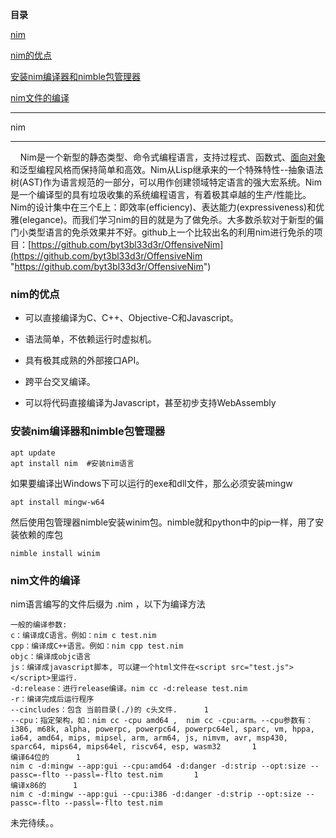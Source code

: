 **目录**

[nim](#t0)

[nim的优点](#t1)

[安装nim编译器和nimble包管理器](#t2)

[nim文件的编译](#t3) 

* * *

nim
---

    Nim是一个新型的静态类型、命令式编程语言，支持过程式、函数式、[面向对象](https://so.csdn.net/so/search?q=%E9%9D%A2%E5%90%91%E5%AF%B9%E8%B1%A1&spm=1001.2101.3001.7020)和泛型编程风格而保持简单和高效。Nim从Lisp继承来的一个特殊特性--抽象语法树(AST)作为语言规范的一部分，可以用作创建领域特定语言的强大宏系统。Nim是一个编译型的具有垃圾收集的系统编程语言，有着极其卓越的生产/性能比。Nim的设计集中在三个E上：即效率(efficiency)、表达能力(expressiveness)和优雅(elegance)。而我们学习nim的目的就是为了做免杀。大多数杀软对于新型的偏门小类型语言的免杀效果并不好。github上一个比较出名的利用nim进行免杀的项目：[https://github.com/byt3bl33d3r/OffensiveNim](https://github.com/byt3bl33d3r/OffensiveNim "https://github.com/byt3bl33d3r/OffensiveNim")

### nim的优点

*   可以直接编译为C、C++、Objective-C和Javascript。
*   语法简单，不依赖运行时虚拟机。
*   具有极其成熟的外部接口API。
*   跨平台交叉编译。
*   可以将代码直接编译为Javascript，甚至初步支持WebAssembly

### 安装nim编译器和nimble包管理器

```
apt update      
apt install nim  #安装nim语言
```


如果要编译出Windows下可以运行的exe和dll文件，那么必须安装mingw

```
apt install mingw-w64
```


然后使用包管理器nimble安装winim包。nimble就和python中的pip一样，用了安装依赖的库包

```
nimble install winim
```


### nim文件的编译 

nim语言编写的文件后缀为 .nim ，以下为编译方法

```
一般的编译参数:       
c：编译成C语言。例如：nim c test.nim      
cpp：编译成C++语言。例如：nim cpp test.nim      
objc：编译成objc语言      
js：编译成javascript脚本, 可以建一个html文件在<script src="test.js"></script>里运行.      
-d:release：进行release编译。nim cc -d:release test.nim      
-r：编译完成后运行程序      
--cincludes：包含 当前目录(./)的 c头文件.      1
--cpu：指定架构，如：nim cc -cpu amd64 ,  nim cc -cpu:arm。--cpu参数有：i386, m68k, alpha, powerpc, powerpc64, powerpc64el, sparc, vm, hppa, ia64, amd64, mips, mipsel, arm, arm64, js, nimvm, avr, msp430, sparc64, mips64, mips64el, riscv64, esp, wasm32       1
编译64位的      1
nim c -d:mingw --app:gui --cpu:amd64 -d:danger -d:strip --opt:size --passc=-flto --passl=-flto test.nim       1
编译x86的      1
nim c -d:mingw --app:gui --cpu:i386 -d:danger -d:strip --opt:size --passc=-flto --passl=-flto test.nim
```


未完待续。。
